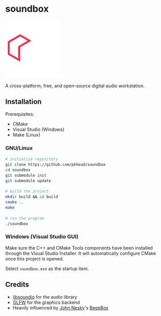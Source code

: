 # soundbox
![logo](logo.svg)

A cross-platform, free, and open-source digital audio workstation.

## Installation
Prerequisites:
- CMake
- Visual Studio (Windows)
- Make (Linux)

### GNU/Linux
```bash
# initialize repository
git clone https://github.com/pkhead/soundbox
cd soundbox
git submodule init
git submodule update

# build the project
mkdir build && cd build
cmake ..
make

# run the program
./soundbox
```

### Windows (Visual Studio GUI)
Make sure the C++ and CMake Tools components have been installed through the Visual Studio Installer.
It will automatically configure CMake once this project is opened.

Select `soundbox.exe` as the startup item.

## Credits
- [libsoundio](https://libsound.io) for the audio library
- [GLFW](https://www.glfw.org/) for the graphics backend
- Heavily influenced by [John Nesky](http://www.johnnesky.com/)'s [BeepBox](https://www.beepbox.co)